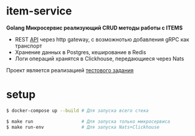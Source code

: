 # item-service

__Golang Микросервис реализующий CRUD методы работы с ITEMS__
* REST [API](https://nrtu.stoplight.io/docs/item-service) через http gateway, с возможнотью добавления gRPC как транспорт
* Хранение данных в Postgres, кеширование в Redis
* Логи операций хранятся в Clickhouse, передающиеся через Nats

Проект является реализацией [тестового задания]()

# setup

```bash
$ docker-compose up --build # Для запуска всего стека

$ make run                  # Для запуска только микросервиса
$ make run-env              # Для запуска Nats+Clickhouse
```